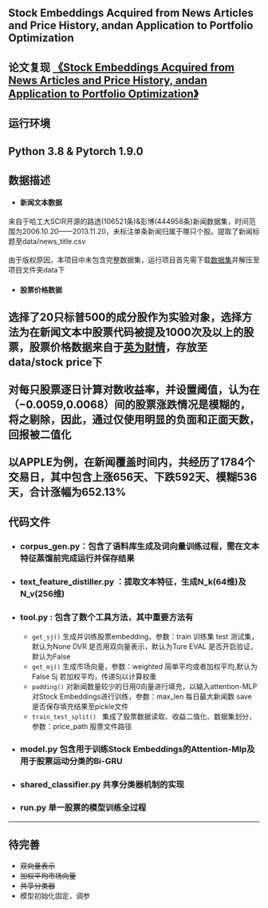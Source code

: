 
## Stock Embeddings Acquired from News Articles and Price History, andan Application to Portfolio Optimization
 论文复现 [《Stock Embeddings Acquired from News Articles and Price History, andan Application to Portfolio Optimization》](https://aclanthology.org/2020.acl-main.307/)
 ---
## 运行环境

Python 3.8 & Pytorch 1.9.0
---
## 数据描述

+ #### 新闻文本数据<br>
来自于哈工大SCIR开源的路透(106521条)&彭博(444958条)新闻数据集，时间范围为2006.10.20——2013.11.20，未标注单条新闻归属于哪只个股。提取了新闻标题至data/news_title.csv<br><br>
由于版权原因，本项目中未包含完整数据集，运行项目首先需下载[数据集](https://drive.google.com/drive/folders/0B3C8GEFwm08QY3AySmE2Z1daaUE?resourcekey=0-pbrVOqwKjQj3wRoCU8LiCA)并解压至项目文件夹data下
+ #### 股票价格数据<br>

选择了20只标普500的成分股作为实验对象，选择方法为在新闻文本中股票代码被提及1000次及以上的股票，股票价格数据来自于[英为财情](https://cn.investing.com/)，存放至data/stock price下<br><br>
对每只股票逐日计算对数收益率，并设置阈值，认为在（−0.0059,0.0068）间的股票涨跌情况是模糊的，将之剔除，因此，通过仅使用明显的负面和正面天数，回报被二值化<br><br>
以APPLE为例，在新闻覆盖时间内，共经历了1784个交易日，其中包含上涨656天、下跌592天、模糊536天，合计涨幅为652.13%
---
## 代码文件
* ### corpus_gen.py：包含了语料库生成及词向量训练过程，需在文本特征蒸馏前完成运行并保存结果
* ### text_feature_distiller.py ：提取文本特征，生成N_k(64维)及N_v(256维)
* ### tool.py : 包含了数个工具方法，其中重要方法有
    * `get_sj()` 生成并训练股票embedding，参数：train 训练集 test 测试集，默认为None DVR 是否用双向量表示，默认为Ture EVAL 是否开启验证，默认为False
    * `get_mj()` 生成市场向量，参数：weighted 简单平均或者加权平均,默认为False Sj 若加权平均，传递Sj以计算权重
    * `padding()` 对新闻数量较少的日用0向量进行填充，以输入attention-MLP对Stock Embeddings进行训练，参数：max_len 每日最大新闻数 save 是否保存填充结果至pickle文件
    * `train_test_split()` &nbsp;&nbsp;集成了股票数据读取、收益二值化、数据集划分，参数：price_path 股票文件路径
* ### model.py 包含用于训练Stock Embeddings的Attention-Mlp及用于股票运动分类的Bi-GRU
* ### shared_classifier.py 共享分类器机制的实现
* ### run.py 单一股票的模型训练全过程

---
## 待完善
* ~~双向量表示~~
* ~~加权平均市场向量~~
* ~~共享分类器~~
* 模型初始化固定，调参

